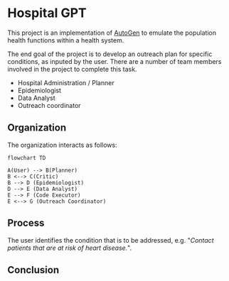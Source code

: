 # Hospital GPT

This project is an implementation of [AutoGen](https://github.com/microsoft/autogen) to emulate the population health functions within a health system.

The end goal of the project is to develop an outreach plan for specific conditions, as inputed by the user. There are a number of team members involved in the project to complete this task.
- Hospital Administration / Planner
- Epidemiologist
- Data Analyst
- Outreach coordinator

## Organization
The organization interacts as follows:
```mermaid
flowchart TD

A(User) --> B(Planner)
B <--> C(Critic)
B --> D (Epidemiologist)
D --> E (Data Analyst)
E --> F (Code Executor)
E <--> G (Outreach Coordinator)
```

## Process
The user identifies the condition that is to be addressed, e.g. "_Contact patients that are at risk of heart disease._".





## Conclusion

